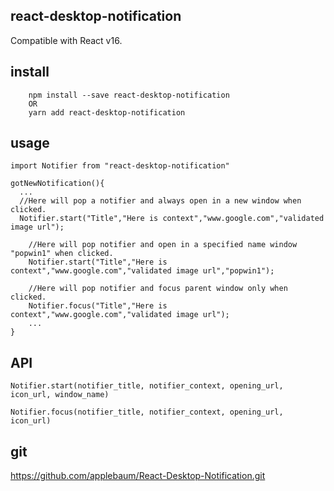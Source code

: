 ## react-desktop-notification

Compatible with React v16.

## install
```
	npm install --save react-desktop-notification
	OR
	yarn add react-desktop-notification

```

## usage
```
import Notifier from "react-desktop-notification"

gotNewNotification(){
  ...
  //Here will pop a notifier and always open in a new window when clicked.
  Notifier.start("Title","Here is context","www.google.com","validated image url");

	//Here will pop notifier and open in a specified name window "popwin1" when clicked.
	Notifier.start("Title","Here is context","www.google.com","validated image url","popwin1");

	//Here will pop notifier and focus parent window only when clicked.
	Notifier.focus("Title","Here is context","www.google.com","validated image url");
	...
}

```
## API
`Notifier.start(notifier_title, notifier_context, opening_url, icon_url, window_name)`

`Notifier.focus(notifier_title, notifier_context, opening_url, icon_url)`

## git

https://github.com/applebaum/React-Desktop-Notification.git
